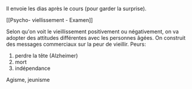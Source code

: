 Il envoie les dias après le cours (pour garder la surprise).

[[Psycho- viellissement - Examen]]

Selon qu'on voit le vieillissement positivement ou négativement, on va adopter des attitudes différentes avec les personnes âgées.
On construit des messages commerciaux sur la peur de vieillir.
Peurs:
1)  perdre la tête (Alzheimer)
2) mort
3) indépendance 

Agisme, jeunisme